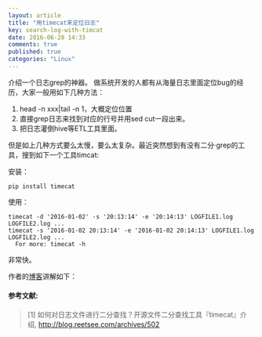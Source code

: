 ```yaml
---
layout: article
title: "用timecat来定位日志"
key: search-log-with-timcat
date: 2016-06-28 14:33
comments: true
published: true
categories: "Linux"
---
```

  

  介绍一个日志grep的神器。
  做系统开发的人都有从海量日志里面定位bug的经历，大家一般用如下几种方法：

1. head -n xxx|tail -n 1，大概定位位置
2. 直接grep日志来找到对应的行号并用sed cut一段出来。
3. 把日志灌倒hive等ETL工具里面。

  但是如上几种方式要么太慢，要么太复杂。最近突然想到有没有二分·grep的工具，搜到如下一个工具timcat:

  安装：

  	pip install timecat

  使用：

  	timecat -d '2016-01-02' -s '20:13:14' -e '20:14:13' LOGFILE1.log LOGFILE2.log ...
    timecat -s '2016-01-02 20:13:14' -e '2016-01-02 20:14:13' LOGFILE1.log LOGFILE2.log ...
	  For more: timecat -h

  非常快。

  作者的[博客][1]讲解如下：

#### 参考文献:

>\[1] 如何对日志文件进行二分查找？开源文件二分查找工具『timecat』介绍, <http://blog.reetsee.com/archives/502>

[1]: http://blog.reetsee.com/archives/502 "如何对日志文件进行二分查找？开源文件二分查找工具『timecat』介绍"